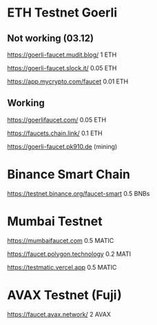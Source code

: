 # ETH Testnet Goerli

## Not working (03.12)
https://goerli-faucet.mudit.blog/ 1 ETH

https://goerli-faucet.slock.it/ 0.05 ETH

https://app.mycrypto.com/faucet 0.01 ETH

## Working

https://goerlifaucet.com/ 0.05 ETH

https://faucets.chain.link/ 0.1 ETH

https://goerli-faucet.pk910.de (mining)

# Binance Smart Chain 

https://testnet.binance.org/faucet-smart 0.5 BNBs

# Mumbai Testnet

https://mumbaifaucet.com 0.5 MATIC

https://faucet.polygon.technology 0.2 MATI

https://testmatic.vercel.app 0.5 MATIC

# AVAX Testnet (Fuji)

https://faucet.avax.network/ 2 AVAX

